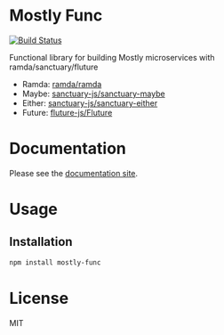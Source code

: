 Mostly Func
===========

[![Build Status](https://travis-ci.org/mostlyjs/mostly-env.svg)](https://travis-ci.org/mostlyjs/mostly-func)

Functional library for building Mostly microservices with ramda/sanctuary/fluture

* Ramda: [ramda/ramda](https://github.com/ramda/ramda)
* Maybe: [sanctuary-js/sanctuary-maybe](https://github.com/sanctuary-js/sanctuary-maybe)
* Either: [sanctuary-js/sanctuary-either](https://github.com/sanctuary-js/sanctuary-either)
* Future: [fluture-js/Fluture](https://github.com/fluture-js/Fluture)

# Documentation

Please see the [documentation site](https://mostlyjs.github.io).

# Usage

## Installation

```bash
npm install mostly-func
```

# License

MIT